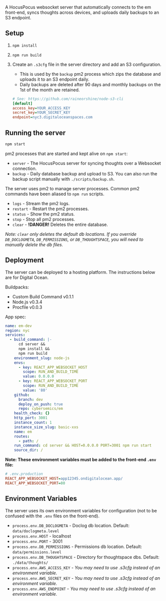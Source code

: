 A HocusPocus websocket server that automatically connects to the em front-end, syncs thoughts across devices, and uploads daily backups to an S3 endpoint.

## Setup

1. `npm install`
2. `npm run build`
3. Create an `.s3cfg` file in the server directory and add an S3 configuration.

   - This is used by the `backup` pm2 process which zips the database and uploads it to an S3 endpoint daily.
   - Daily backups are deleted after 90 days and monthly backups on the 1st of the month are retained.

   ```ini
   # See: https://github.com/raineorshine/node-s3-cli
   [default]
   access_key=YOUR_ACCESS_KEY
   secret_key=YOUR_SECRET_KEY
   endpoint=nyc3.digitaloceanspaces.com
   ```

## Running the server

```sh
npm start
```

pm2 processes that are started and kept alive on `npm start`:

- `server` - The HocusPocus server for syncing thoughts over a Websocket connection.
- `backup` - Daily database backup and upload to S3. You can also run the backup script manually with `./scripts/backup.sh`.

The server uses pm2 to manage server processes. Common pm2 commands have been aliased to `npm run` scripts.

- `logs` - Stream the pm2 logs.
- `restart` - Restart the pm2 processes.
- `status` - Show the pm2 status.
- `stop` - Stop all pm2 processes.
- `clear` - **!DANGER!** Deletes the entire database.

_Note: `clear` only deletes the default db locations. If you override `DB_DOCLOGMETA`, `DB_PERMISSIONS`, or `DB_THOUGHTSPACE`, you will need to manually delete the db files._

## Deployment

The server can be deployed to a hosting platform. The instructions below are for Digital Ocean.

Buildpacks:

- Custom Build Command v0.1.1
- Node.js v0.3.4
- Procfile v0.0.3

App spec:

```yml
name: em-dev
region: nyc
services:
  - build_command: |-
      cd server &&
      npm install &&
      npm run build
    environment_slug: node-js
    envs:
      - key: REACT_APP_WEBSOCKET_HOST
        scope: RUN_AND_BUILD_TIME
        value: 0.0.0.0
      - key: REACT_APP_WEBSOCKET_PORT
        scope: RUN_AND_BUILD_TIME
        value: '80'
    github:
      branch: dev
      deploy_on_push: true
      repo: cybersemics/em
    health_check: {}
    http_port: 3001
    instance_count: 1
    instance_size_slug: basic-xxs
    name: em
    routes:
      - path: /
    run_command: cd server && HOST=0.0.0.0 PORT=3001 npm run start
    source_dir: /
```

**Note: These environment variables must be added to the front-end `.env` file:**

```ini
# .env.production
REACT_APP_WEBSOCKET_HOST=app12345.ondigitalocean.app/
REACT_APP_WEBSOCKET_PORT=80
```

## Environment Variables

The server uses its own environment variables for configuration (not to be confused with the `.env` files on the front-end).

- `process.env.DB_DOCLOGMETA` - Doclog db location. Default: `data/doclogmeta.level`
- `process.env.HOST` - localhost
- `process.env.PORT` - 3001
- `process.env.DB_PERMISSIONS` - Permissions db location. Default: `data/permissions.level`
- `process.env.DB_THOUGHTSPACE` - Directory for thoughtspace dbs. Default: `./data/thoughts/`
- `process.env.AWS_ACCESS_KEY` - _You may need to use .s3cfg instead of an environment variable._
- `process.env.AWS_SECRET_KEY` - _You may need to use .s3cfg instead of an environment variable._
- `process.env.AWS_ENDPOINT` - _You may need to use .s3cfg instead of an environment variable._
